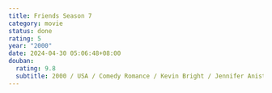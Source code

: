 ```yaml
---
title: Friends Season 7
category: movie
status: done
rating: 5
year: "2000"
date: 2024-04-30 05:06:48+08:00
douban:
  rating: 9.8
  subtitle: 2000 / USA / Comedy Romance / Kevin Bright / Jennifer Aniston Courteney Cox
---
```



